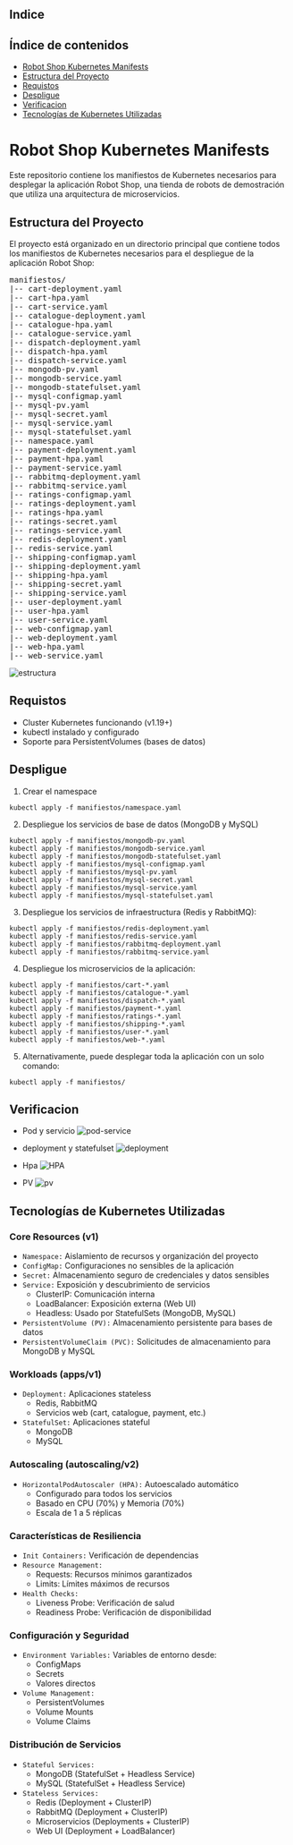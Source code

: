 ## Indice

## Índice de contenidos
* [Robot Shop Kubernetes Manifests](#item1)
* [Estructura del Proyecto](#item2)
* [Requistos](#item3)
* [Despligue](#item4)
* [Verificacion](#item5)
* [Tecnologías de Kubernetes Utilizadas](#item6)

<a name="item1"></a>
# Robot Shop Kubernetes Manifests

Este repositorio contiene los manifiestos de Kubernetes necesarios para desplegar la aplicación Robot Shop, una tienda de robots de demostración que utiliza una arquitectura de microservicios.

<a name="item2"></a>
## Estructura del Proyecto

El proyecto está organizado en un directorio principal que contiene todos los manifiestos de Kubernetes necesarios para el despliegue de la aplicación Robot Shop:

<pre>
manifiestos/
|-- cart-deployment.yaml
|-- cart-hpa.yaml
|-- cart-service.yaml
|-- catalogue-deployment.yaml
|-- catalogue-hpa.yaml
|-- catalogue-service.yaml
|-- dispatch-deployment.yaml
|-- dispatch-hpa.yaml
|-- dispatch-service.yaml
|-- mongodb-pv.yaml
|-- mongodb-service.yaml
|-- mongodb-statefulset.yaml
|-- mysql-configmap.yaml
|-- mysql-pv.yaml
|-- mysql-secret.yaml
|-- mysql-service.yaml
|-- mysql-statefulset.yaml
|-- namespace.yaml
|-- payment-deployment.yaml
|-- payment-hpa.yaml
|-- payment-service.yaml
|-- rabbitmq-deployment.yaml
|-- rabbitmq-service.yaml
|-- ratings-configmap.yaml
|-- ratings-deployment.yaml
|-- ratings-hpa.yaml
|-- ratings-secret.yaml
|-- ratings-service.yaml
|-- redis-deployment.yaml
|-- redis-service.yaml
|-- shipping-configmap.yaml
|-- shipping-deployment.yaml
|-- shipping-hpa.yaml
|-- shipping-secret.yaml
|-- shipping-service.yaml
|-- user-deployment.yaml
|-- user-hpa.yaml
|-- user-service.yaml
|-- web-configmap.yaml
|-- web-deployment.yaml
|-- web-hpa.yaml
|-- web-service.yaml
</pre>

![estructura](https://github.com/Andherson333333/robot-shop/blob/master/image/robot-shop-1.png)

<a name="item3"></a>
## Requistos

- Cluster Kubernetes funcionando (v1.19+)
- kubectl instalado y configurado
- Soporte para PersistentVolumes (bases de datos)

<a name="item4"></a>
## Despligue

1. Crear el namespace
```
kubectl apply -f manifiestos/namespace.yaml
```
2. Despliegue los servicios de base de datos (MongoDB y MySQL)
```
kubectl apply -f manifiestos/mongodb-pv.yaml
kubectl apply -f manifiestos/mongodb-service.yaml
kubectl apply -f manifiestos/mongodb-statefulset.yaml
kubectl apply -f manifiestos/mysql-configmap.yaml
kubectl apply -f manifiestos/mysql-pv.yaml
kubectl apply -f manifiestos/mysql-secret.yaml
kubectl apply -f manifiestos/mysql-service.yaml
kubectl apply -f manifiestos/mysql-statefulset.yaml
```
3. Despliegue los servicios de infraestructura (Redis y RabbitMQ):
```
kubectl apply -f manifiestos/redis-deployment.yaml
kubectl apply -f manifiestos/redis-service.yaml
kubectl apply -f manifiestos/rabbitmq-deployment.yaml
kubectl apply -f manifiestos/rabbitmq-service.yaml
```
4. Despliegue los microservicios de la aplicación:
```
kubectl apply -f manifiestos/cart-*.yaml
kubectl apply -f manifiestos/catalogue-*.yaml
kubectl apply -f manifiestos/dispatch-*.yaml
kubectl apply -f manifiestos/payment-*.yaml
kubectl apply -f manifiestos/ratings-*.yaml
kubectl apply -f manifiestos/shipping-*.yaml
kubectl apply -f manifiestos/user-*.yaml
kubectl apply -f manifiestos/web-*.yaml
```
5. Alternativamente, puede desplegar toda la aplicación con un solo comando:
```
kubectl apply -f manifiestos/
```
## Verificacion

- Pod y servicio
![pod-service](https://github.com/Andherson333333/robot-shop/blob/master/image/robot-shop-app-6.png)

- deployment y statefulset
![deployment](https://github.com/Andherson333333/robot-shop/blob/master/image/robot-shop-app-7.png)

- Hpa
![HPA](https://github.com/Andherson333333/robot-shop/blob/master/image/robot-shop-app-5.png)

- PV 
![pv](https://github.com/Andherson333333/robot-shop/blob/master/image/robot-shop-app-8.png)

<a name="item6"></a>
## Tecnologías de Kubernetes Utilizadas

### Core Resources (v1)
- `Namespace:` Aislamiento de recursos y organización del proyecto
- `ConfigMap:` Configuraciones no sensibles de la aplicación
- `Secret:` Almacenamiento seguro de credenciales y datos sensibles
- `Service:` Exposición y descubrimiento de servicios
  - ClusterIP: Comunicación interna
  - LoadBalancer: Exposición externa (Web UI)
  - Headless: Usado por StatefulSets (MongoDB, MySQL)
- `PersistentVolume (PV):` Almacenamiento persistente para bases de datos
- `PersistentVolumeClaim (PVC):` Solicitudes de almacenamiento para MongoDB y MySQL

### Workloads (apps/v1)
- `Deployment:` Aplicaciones stateless
  - Redis, RabbitMQ
  - Servicios web (cart, catalogue, payment, etc.)
- `StatefulSet:` Aplicaciones stateful
  - MongoDB
  - MySQL

### Autoscaling (autoscaling/v2)
- `HorizontalPodAutoscaler (HPA):` Autoescalado automático
  - Configurado para todos los servicios
  - Basado en CPU (70%) y Memoria (70%)
  - Escala de 1 a 5 réplicas

### Características de Resiliencia
- `Init Containers:` Verificación de dependencias
- `Resource Management:`
  - Requests: Recursos mínimos garantizados
  - Limits: Límites máximos de recursos
- `Health Checks:`
  - Liveness Probe: Verificación de salud
  - Readiness Probe: Verificación de disponibilidad

### Configuración y Seguridad
- `Environment Variables:` Variables de entorno desde:
  - ConfigMaps
  - Secrets
  - Valores directos
- `Volume Management:` 
  - PersistentVolumes
  - Volume Mounts
  - Volume Claims

### Distribución de Servicios
- `Stateful Services:`
  - MongoDB (StatefulSet + Headless Service)
  - MySQL (StatefulSet + Headless Service)
- `Stateless Services:`
  - Redis (Deployment + ClusterIP)
  - RabbitMQ (Deployment + ClusterIP)
  - Microservicios (Deployments + ClusterIP)
  - Web UI (Deployment + LoadBalancer)
